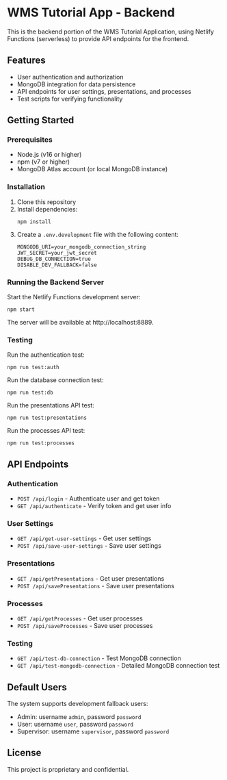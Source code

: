 # WMS Tutorial App - Backend

This is the backend portion of the WMS Tutorial Application, using Netlify Functions (serverless) to provide API endpoints for the frontend.

## Features

- User authentication and authorization
- MongoDB integration for data persistence
- API endpoints for user settings, presentations, and processes
- Test scripts for verifying functionality

## Getting Started

### Prerequisites

- Node.js (v16 or higher)
- npm (v7 or higher)
- MongoDB Atlas account (or local MongoDB instance)

### Installation

1. Clone this repository
2. Install dependencies:
   ```
   npm install
   ```
3. Create a `.env.development` file with the following content:
   ```
   MONGODB_URI=your_mongodb_connection_string
   JWT_SECRET=your_jwt_secret
   DEBUG_DB_CONNECTION=true
   DISABLE_DEV_FALLBACK=false
   ```

### Running the Backend Server

Start the Netlify Functions development server:

```
npm start
```

The server will be available at http://localhost:8889.

### Testing

Run the authentication test:

```
npm run test:auth
```

Run the database connection test:

```
npm run test:db
```

Run the presentations API test:

```
npm run test:presentations
```

Run the processes API test:

```
npm run test:processes
```

## API Endpoints

### Authentication
- `POST /api/login` - Authenticate user and get token
- `GET /api/authenticate` - Verify token and get user info

### User Settings
- `GET /api/get-user-settings` - Get user settings
- `POST /api/save-user-settings` - Save user settings

### Presentations
- `GET /api/getPresentations` - Get user presentations
- `POST /api/savePresentations` - Save user presentations

### Processes
- `GET /api/getProcesses` - Get user processes
- `POST /api/saveProcesses` - Save user processes

### Testing
- `GET /api/test-db-connection` - Test MongoDB connection
- `GET /api/test-mongodb-connection` - Detailed MongoDB connection test

## Default Users

The system supports development fallback users:

- Admin: username `admin`, password `password`
- User: username `user`, password `password`
- Supervisor: username `supervisor`, password `password`

## License

This project is proprietary and confidential.

